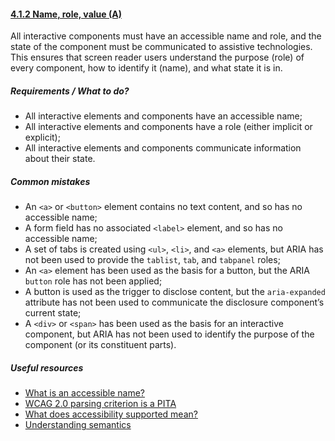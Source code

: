 #### [4.1.2 Name, role, value (A)](https://www.w3.org/TR/UNDERSTANDING-WCAG20/ensure-compat-rsv.html)

All interactive components must have an accessible name and role, and the state of the component must be communicated to assistive technologies. This ensures that screen reader users understand the purpose (role) of every component, how to identify it (name), and what state it is in.

##### Requirements / What to do?

*   All interactive elements and components have an accessible name;
*   All interactive elements and components have a role (either implicit or explicit);
*   All interactive elements and components communicate information about their state.

##### Common mistakes

*   An `<a>` or `<button>` element contains no text content, and so has no accessible name;
*   A form field has no associated `<label>` element, and so has no accessible name;
*   A set of tabs is created using `<ul>`, `<li>`, and `<a>` elements, but ARIA has not been used to provide the `tablist`, `tab`, and `tabpanel` roles;
*   An `<a>` element has been used as the basis for a button, but the ARIA `button` role has not been applied;
*   A button is used as the trigger to disclose content, but the `aria-expanded` attribute has not been used to communicate the disclosure component’s current state;
*   A `<div>` or `<span>` has been used as the basis for an interactive component, but ARIA has not been used to identify the purpose of the component (or its constituent parts).

##### Useful resources

*   [What is an accessible name?](https://www.paciellogroup.com/blog/2017/04/what-is-an-accessible-name/)
*   [WCAG 2.0 parsing criterion is a PITA](https://www.paciellogroup.com/blog/2015/11/wcag-2-0-parsing-criterion-is-a-pita/)
*   [What does accessibility supported mean?](https://www.paciellogroup.com/blog/2016/08/what-does-accessibility-supported-mean/)
*   [Understanding semantics](http://tink.uk/understanding-semantics/)
